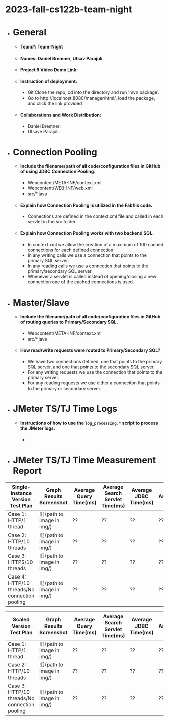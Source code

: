 # 2023-fall-cs122b-team-night

- # General
    - #### Team#: Team-Night
    
    - #### Names: Daniel Bremner, Utsav Parajuli
    
    - #### Project 5 Video Demo Link:

    - #### Instruction of deployment:
      - Git Clone the repo, cd into the directory and run 'mvn package'.
      - Go to http://localhost:8080/manager/html/, load the package, and click the link provided

    - #### Collaborations and Work Distribution:
      - Daniel Bremner:
      - Utsave Parajuli: 


- # Connection Pooling
    - #### Include the filename/path of all code/configuration files in GitHub of using JDBC Connection Pooling.
      - Webcontent/META-INF/context.xml
      - Webcontent/WEB-INF/web.xml
      - src/*.java
    
    - #### Explain how Connection Pooling is utilized in the Fabflix code.
      - Connections are defined in the context.xml file and called in each servlet in the src folder
    
    - #### Explain how Connection Pooling works with two backend SQL.
      - In context.xml we allow the creation of a maximum of 100 cached connections for each defined connection.
      - In any writing calls we use a connection that points to the primary SQL server.
      - In any reading calls we use a connection that points to the primary/secondary SQL server.
      - Whenever a servlet is called instead of opening/closing a new connection one of the cached connections is used.
    

- # Master/Slave
    - #### Include the filename/path of all code/configuration files in GitHub of routing queries to Primary/Secondary SQL.
      - Webcontent/META-INF/context.xml
      - src/*.java

    - #### How read/write requests were routed to Primary/Secondary SQL?
      - We have two connections defined, one that points to the primary SQL server, and one that points to the secondary SQL server.
      - For any writing requests we use the connection that points to the primary server.
      - For any reading requests we use either a conneciton that points to the primary or secondary server.
    

- # JMeter TS/TJ Time Logs
    - #### Instructions of how to use the `log_processing.*` script to process the JMeter logs.
      - 


- # JMeter TS/TJ Time Measurement Report

| **Single-instance Version Test Plan**          | **Graph Results Screenshot** | **Average Query Time(ms)** | **Average Search Servlet Time(ms)** | **Average JDBC Time(ms)** | **Analysis** |
|------------------------------------------------|------------------------------|----------------------------|-------------------------------------|---------------------------|--------------|
| Case 1: HTTP/1 thread                          | ![](path to image in img/)   | ??                         | ??                                  | ??                        | ??           |
| Case 2: HTTP/10 threads                        | ![](path to image in img/)   | ??                         | ??                                  | ??                        | ??           |
| Case 3: HTTPS/10 threads                       | ![](path to image in img/)   | ??                         | ??                                  | ??                        | ??           |
| Case 4: HTTP/10 threads/No connection pooling  | ![](path to image in img/)   | ??                         | ??                                  | ??                        | ??           |

| **Scaled Version Test Plan**                   | **Graph Results Screenshot** | **Average Query Time(ms)** | **Average Search Servlet Time(ms)** | **Average JDBC Time(ms)** | **Analysis** |
|------------------------------------------------|------------------------------|----------------------------|-------------------------------------|---------------------------|--------------|
| Case 1: HTTP/1 thread                          | ![](path to image in img/)   | ??                         | ??                                  | ??                        | ??           |
| Case 2: HTTP/10 threads                        | ![](path to image in img/)   | ??                         | ??                                  | ??                        | ??           |
| Case 3: HTTP/10 threads/No connection pooling  | ![](path to image in img/)   | ??                         | ??                                  | ??                        | ??           |
